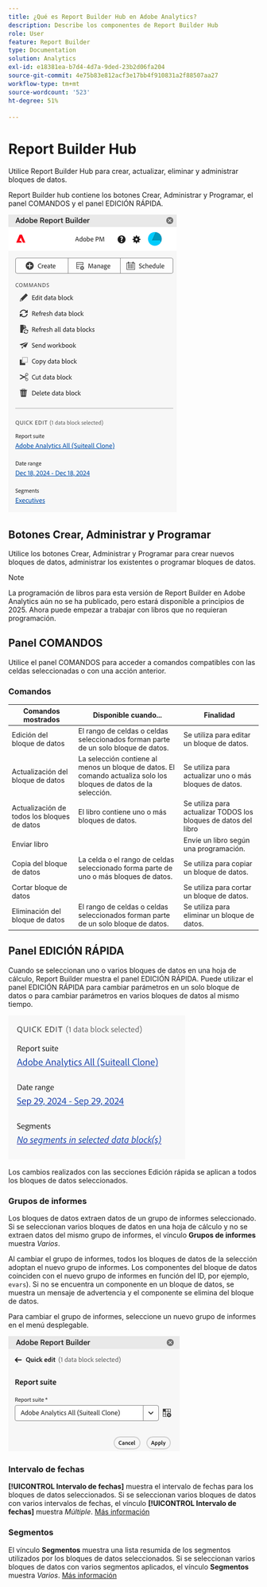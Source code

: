 ```yaml
---
title: ¿Qué es Report Builder Hub en Adobe Analytics?
description: Describe los componentes de Report Builder Hub
role: User
feature: Report Builder
type: Documentation
solution: Analytics
exl-id: e18381ea-b7d4-4d7a-9ded-23b2d06fa204
source-git-commit: 4e75b83e812acf3e17bb4f910831a2f88507aa27
workflow-type: tm+mt
source-wordcount: '523'
ht-degree: 51%

---
```


# Report Builder Hub

Utilice Report Builder Hub para crear, actualizar, eliminar y administrar bloques de datos.

Report Builder hub contiene los botones Crear, Administrar y Programar, el panel COMANDOS y el panel EDICIÓN RÁPIDA.

<img src="./assets/hub51.png" alt="Report Builder Hub"/>


## Botones Crear, Administrar y Programar

Utilice los botones Crear, Administrar y Programar para crear nuevos bloques de datos, administrar los existentes o programar bloques de datos.

>[!NOTE]
>
>La programación de libros para esta versión de Report Builder en Adobe Analytics aún no se ha publicado, pero estará disponible a principios de 2025. Ahora puede empezar a trabajar con libros que no requieran programación.

## Panel COMANDOS

Utilice el panel COMANDOS para acceder a comandos compatibles con las celdas seleccionadas o con una acción anterior.

### Comandos

| Comandos mostrados | Disponible cuando... | Finalidad |
|------|------------------|--------|
| Edición del bloque de datos | El rango de celdas o celdas seleccionados forman parte de un solo bloque de datos. | Se utiliza para editar un bloque de datos. |
| Actualización del bloque de datos | La selección contiene al menos un bloque de datos. El comando actualiza solo los bloques de datos de la selección. | Se utiliza para actualizar uno o más bloques de datos. |
| Actualización de todos los bloques de datos | El libro contiene uno o más bloques de datos. | Se utiliza para actualizar TODOS los bloques de datos del libro |
| Enviar libro |   | Envíe un libro según una programación. |
| Copia del bloque de datos | La celda o el rango de celdas seleccionado forma parte de uno o más bloques de datos. | Se utiliza para copiar un bloque de datos. |
| Cortar bloque de datos |   | Se utiliza para cortar un bloque de datos. |
| Eliminación del bloque de datos | El rango de celdas o celdas seleccionados forman parte de un solo bloque de datos. | Se utiliza para eliminar un bloque de datos. |

## Panel EDICIÓN RÁPIDA

Cuando se seleccionan uno o varios bloques de datos en una hoja de cálculo, Report Builder muestra el panel EDICIÓN RÁPIDA. Puede utilizar el panel EDICIÓN RÁPIDA para cambiar parámetros en un solo bloque de datos o para cambiar parámetros en varios bloques de datos al mismo tiempo.

![Panel de edición rápida del Report Builder](./assets/hub2.png)

Los cambios realizados con las secciones Edición rápida se aplican a todos los bloques de datos seleccionados.

### Grupos de informes

Los bloques de datos extraen datos de un grupo de informes seleccionado. Si se seleccionan varios bloques de datos en una hoja de cálculo y no se extraen datos del mismo grupo de informes, el vínculo **Grupos de informes** muestra *Varios*.

Al cambiar el grupo de informes, todos los bloques de datos de la selección adoptan el nuevo grupo de informes. Los componentes del bloque de datos coinciden con el nuevo grupo de informes en función del ID, por ejemplo, ```evars```). Si no se encuentra un componente en un bloque de datos, se muestra un mensaje de advertencia y el componente se elimina del bloque de datos.

Para cambiar el grupo de informes, seleccione un nuevo grupo de informes en el menú desplegable.

![Centro de Report Builder que muestra el menú desplegable del grupo de informes.](./assets/image16.png)

### Intervalo de fechas

**[!UICONTROL Intervalo de fechas]** muestra el intervalo de fechas para los bloques de datos seleccionados. Si se seleccionan varios bloques de datos con varios intervalos de fechas, el vínculo **[!UICONTROL Intervalo de fechas]** muestra *Múltiple*. [Más información](/help/analyze/report-builder/select-date-range.md)

### Segmentos 

El vínculo **Segmentos** muestra una lista resumida de los segmentos utilizados por los bloques de datos seleccionados. Si se seleccionan varios bloques de datos con varios segmentos aplicados, el vínculo **Segmentos** muestra *Varios*. [Más información](/help/analyze/report-builder/work-with-segments.md)
